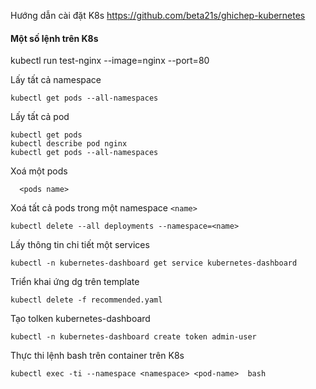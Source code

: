 Hướng dẫn cài đặt K8s https://github.com/beta21s/ghichep-kubernetes


#### Một số lệnh trên K8s

kubectl run test-nginx --image=nginx --port=80

Lấy tất cả namespace
```
kubectl get pods --all-namespaces
```

Lấy tất cả pod
```
kubectl get pods
kubectl describe pod nginx
kubectl get pods --all-namespaces
```

Xoá một pods
```
  <pods name>
```

Xoá tất cả pods trong một namespace ```<name>```
```
kubectl delete --all deployments --namespace=<name>
```

Lấy thông tin chi tiết một services
```
kubectl -n kubernetes-dashboard get service kubernetes-dashboard
```

Triển khai ứng dg trên template
```
kubectl delete -f recommended.yaml
```

Tạo tolken kubernetes-dashboard
```
kubectl -n kubernetes-dashboard create token admin-user
```

Thực thi lệnh bash trên container trên K8s
```
kubectl exec -ti --namespace <namespace> <pod-name>  bash
```

